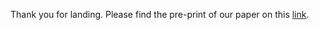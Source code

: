 Thank you for landing. Please find the pre-print of our paper on this [link](https://drive.google.com/file/d/1vhimg0QAb7ohpAXsk_SuUF9vJphYIhkS/view?usp=sharing).

